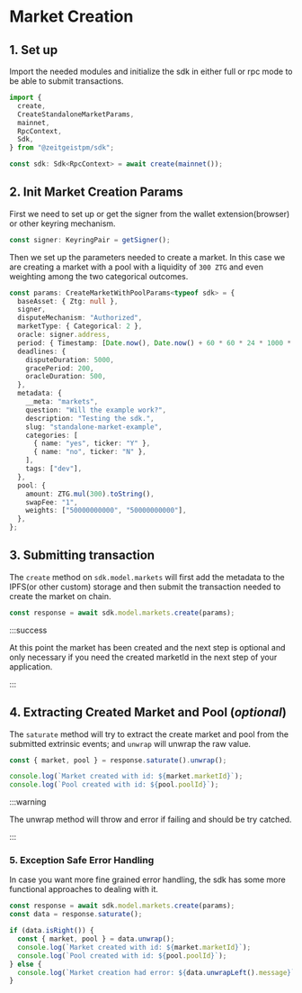 # Market Creation

## 1. Set up

Import the needed modules and initialize the sdk in either full or rpc mode to
be able to submit transactions.

```ts
import {
  create,
  CreateStandaloneMarketParams,
  mainnet,
  RpcContext,
  Sdk,
} from "@zeitgeistpm/sdk";

const sdk: Sdk<RpcContext> = await create(mainnet());
```

## 2. Init Market Creation Params

First we need to set up or get the signer from the wallet extension(browser) or
other keyring mechanism.

```ts
const signer: KeyringPair = getSigner();
```

Then we set up the parameters needed to create a market. In this case we are
creating a market with a pool with a liquidity of `300 ZTG` and even weighting
among the two categorical outcomes.

```ts
const params: CreateMarketWithPoolParams<typeof sdk> = {
  baseAsset: { Ztg: null },
  signer,
  disputeMechanism: "Authorized",
  marketType: { Categorical: 2 },
  oracle: signer.address,
  period: { Timestamp: [Date.now(), Date.now() + 60 * 60 * 24 * 1000 * 2] },
  deadlines: {
    disputeDuration: 5000,
    gracePeriod: 200,
    oracleDuration: 500,
  },
  metadata: {
    __meta: "markets",
    question: "Will the example work?",
    description: "Testing the sdk.",
    slug: "standalone-market-example",
    categories: [
      { name: "yes", ticker: "Y" },
      { name: "no", ticker: "N" },
    ],
    tags: ["dev"],
  },
  pool: {
    amount: ZTG.mul(300).toString(),
    swapFee: "1",
    weights: ["50000000000", "50000000000"],
  },
};
```

## 3. Submitting transaction

The `create` method on `sdk.model.markets` will first add the metadata to the
IPFS(or other custom) storage and then submit the transaction needed to create
the market on chain.

```ts
const response = await sdk.model.markets.create(params);
```

:::success

At this point the market has been created and the next step is optional and only
necessary if you need the created marketId in the next step of your application.

:::

## 4. Extracting Created Market and Pool (_optional_)

The `saturate` method will try to extract the create market and pool from the
submitted extrinsic events; and `unwrap` will unwrap the raw value.

```ts
const { market, pool } = response.saturate().unwrap();

console.log(`Market created with id: ${market.marketId}`);
console.log(`Pool created with id: ${pool.poolId}`);
```

:::warning

The unwrap method will throw and error if failing and should be try catched.

:::

### 5. Exception Safe Error Handling

In case you want more fine grained error handling, the sdk has some more
functional approaches to dealing with it.

```ts
const response = await sdk.model.markets.create(params);
const data = response.saturate();

if (data.isRight()) {
  const { market, pool } = data.unwrap();
  console.log(`Market created with id: ${market.marketId}`);
  console.log(`Pool created with id: ${pool.poolId}`);
} else {
  console.log(`Market creation had error: ${data.unwrapLeft().message}`);
}
```
